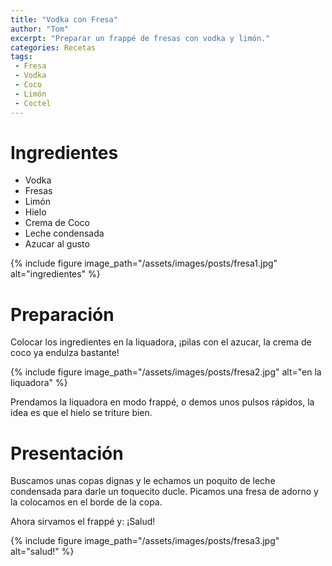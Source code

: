 ```yaml
---
title: "Vodka con Fresa"
author: "Tom"
excerpt: "Preparar un frappé de fresas con vodka y limón." 
categories: Recetas
tags: 
 - Fresa
 - Vodka
 - Coco
 - Limón
 - Coctel
---
```


# Ingredientes

  - Vodka
  - Fresas
  - Limón
  - Hielo
  - Crema de Coco
  - Leche condensada
  - Azucar al gusto

{% include figure image_path="/assets/images/posts/fresa1.jpg" alt="ingredientes" %} 

# Preparación

Colocar los ingredientes en la liquadora, ¡pilas con el azucar, la crema de coco ya endulza bastante!

{% include figure image_path="/assets/images/posts/fresa2.jpg" alt="en la liquadora" %} 

Prendamos la liquadora en modo frappé, o demos unos pulsos rápidos, la idea es que el hielo se triture bien.

# Presentación

Buscamos unas copas dignas y le echamos un poquito de leche condensada para darle un toquecito ducle. Picamos una fresa de adorno y la colocamos en el borde de la copa.

Ahora sirvamos el frappé y: ¡Salud!

{% include figure image_path="/assets/images/posts/fresa3.jpg" alt="salud!" %} 

